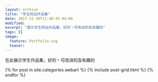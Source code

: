 ```yaml
---
layout: archive
title: "学生网站作品集"
date: 2017-12-30T11:40:45-04:00
modified:
excerpt: "展示学生网站作品集，好的丶可改进的及有趣的"
tags: []
image: 
  feature: Portfolio.svg
  teaser:
---
```


在此展示学生作品集，好的丶可改进的及有趣的

<div class="tiles">
{% for post in site.categories.webart %}
  {% include post-grid.html %}
{% endfor %}
</div><!-- /.tiles -->